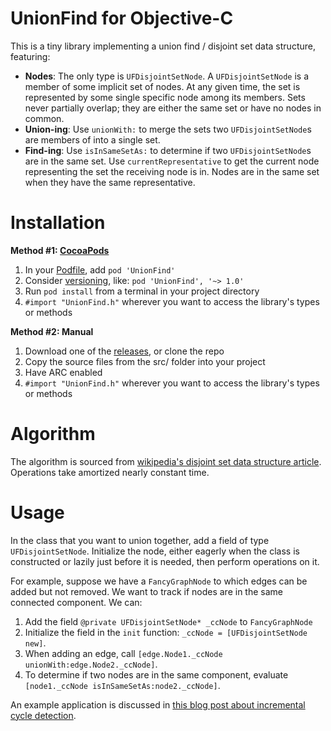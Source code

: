 UnionFind for Objective-C
=========================

This is a tiny library implementing a union find / disjoint set data structure, featuring:

- **Nodes**: The only type is `UFDisjointSetNode`. A `UFDisjointSetNode` is a member of some implicit set of nodes. At any given time, the set is represented by some single specific node among its members. Sets never partially overlap; they are either the same set or have no nodes in common.
- **Union-ing**: Use `unionWith:` to merge the sets two `UFDisjointSetNode`s are members of into a single set.
- **Find-ing**: Use `isInSameSetAs:` to determine if two `UFDisjointSetNode`s are in the same set. Use `currentRepresentative` to get the current node representing the set the receiving node is in. Nodes are in the same set when they have the same representative.

Installation
============

**Method #1: [CocoaPods](http://cocoapods.org/)**

1. In your [Podfile](http://docs.cocoapods.org/podfile.html), add `pod 'UnionFind'`
2. Consider [versioning](http://docs.cocoapods.org/guides/dependency_versioning.html), like: `pod 'UnionFind', '~> 1.0'`
3. Run `pod install` from a terminal in your project directory
4. `#import "UnionFind.h"` wherever you want to access the library's types or methods

**Method #2: Manual**

1. Download one of the [releases](https://github.com/Strilanc/UnionFind-ObjC/releases), or clone the repo
2. Copy the source files from the src/ folder into your project
3. Have ARC enabled
4. `#import "UnionFind.h"` wherever you want to access the library's types or methods


Algorithm
=========

The algorithm is sourced from [wikipedia's disjoint set data structure article](http://en.wikipedia.org/wiki/Union_find). Operations take amortized nearly constant time.

Usage
=====

In the class that you want to union together, add a field of type `UFDisjointSetNode`. Initialize the node, either eagerly when the class is constructed or lazily just before it is needed, then perform operations on it.

For example, suppose we have a `FancyGraphNode` to which edges can be added but not removed. We want to track if nodes are in the same connected component. We can:

1. Add the field `@private UFDisjointSetNode* _ccNode` to `FancyGraphNode`
2. Initialize the field in the `init` function: `_ccNode = [UFDisjointSetNode new]`.
3. When adding an edge, call `[edge.Node1._ccNode unionWith:edge.Node2._ccNode]`.
4. To determine if two nodes are in the same component, evaluate `[node1._ccNode isInSameSetAs:node2._ccNode]`.

An example application is discussed in [this blog post about incremental cycle detection](http://twistedoakstudios.com/blog/Post8766_detecting-simple-cycles-forming-faster).
